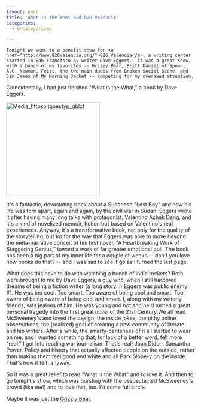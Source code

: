 ```yaml
---
layout: post
title: 'What is the What and 826 Valencia'
categories:
  - Uncategorized

---
```



    Tonight we went to a benefit show for <a href="http://www.826valencia.org/">826 Valencia</a>, a writing center started in San Francisco by writer Dave Eggers.  It was a great show, with a bunch of my favorites -- Grizzy Bear, Britt Daniel of Spoon, A.C. Newman, Feist, the two main dudes from Broken Social Scene, and Jim James of My Morning Jacket -- competing for my overawed attention.

Coincidentally, I had just finished "What is the What," a book by Dave Eggers.
<p align="left"><div class='p_embed p_image_embed'>
<img alt="Media_httpsoitgoestyp_gblcf" height="250" src="http://levjoydotcom3.files.wordpress.com/2007/08/media_httpsoitgoestyp_gblcf.jpg?w=250" width="250" />
</div>
</p>
It's a fantastic, devastating book about a Sudanese "Lost Boy" and how his life was torn apart, again and again, by the civil war in Sudan.  Eggers wrote it after having many long talks with protagonist, Valentino Achak Deng, and it's a kind of novelized memoir, fiction but based on Valentino's real experiences.  Anyway, it's a transformative book, not only for the quality of the storytelling, but for for the way that Eggers was able to move beyond the meta-narrative conceit of his first novel, "A Heartbreaking Work of Staggering Genius," toward a work of far greater emotional pull.  The book has been a big part of my inner life for a couple of weeks -- don't you love how books do that? --  and I was sad to see it go as I turned the last page.

<p align="left">What does this have to do with watching a bunch of indie rockers? Both were brought to me by Dave Eggers, a guy who, when I still harbored dreams of being a fiction writer (a long story...) Eggers was public enemy #1.  He was too cool.  Too smart.  Too aware of being cool and smart.  Too aware of being aware of being cool and smart.  I, along with my writerly friends, was jealous of him.  He was young and hot and he'd turned a great personal tragedy into the first great novel of the 21st Century.We all read McSweeney's and loved the design, the inside jokes, the pithy online observations, the (realized) goal of creating a new community of literate and hip writers.  After a while, the smarty-pantsness of it all started to wear on me, and I wanted something that, for lack of a better word, felt more "real."  I got into reading war journalism.  That's real!  Joan Didon.  Samantha Power.  Policy and history that actually affected people on the outside, rather than making them feel good and white and all Park Slope-y on the inside.  That's how it felt, anyway.

So it was a great relief to read "What is the What" and to love it.  And then to go tonight's show, which was bursting with the bespectacled McSweeney's crowd (like me!) and to love that, too.  I'd come full circle.

Maybe it was just the <a href="http://www.grizzly-bear.net/blog/">Grizzly Bear</a>.</p>
  
